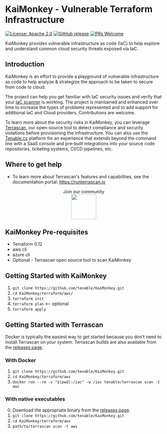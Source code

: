 
# KaiMonkey - Vulnerable Terraform Infrastructure

[![License: Apache 2.0](https://img.shields.io/badge/license-Apache%202-blue)](https://github.com/tenable/KaiMonkey/blob/master/LICENSE)
[![GitHub release](https://img.shields.io/github/release/tenable/KaiMonkey)](https://github.com/tenable/kaimonkey)
[![PRs Welcome](https://img.shields.io/badge/PRs-welcome-brightgreen.svg)](https://github.com/tenable/KaiMonkey/pulls)

KaiMonkey provides vulnerable infrastructure as code (IaC) to help explore and understand common cloud security threats exposed via IaC.

## Introduction

KaiMonkey is an effort to provide a playground of vulnerable infrastructure as code to help analyze & strategize the approach to be taken to secure from code to cloud.

The project can help you get familiar with IaC security issues and verify that your [IaC scanner](https://github.com/tenable/terrascan) is working.  The project is maintained and enhanced over time to increase the types of problems represented and to add support for additional IaC and Cloud providers. Contributions are welcome.

To learn more about the security risks in KaiMonkey, you can leverage [Terrascan](https://github.com/tenable/terrascan), our open-source tool to detect compliance and security violations before provisioning the infrastructure. You can also use the [Tenable.cs](https://www.tenable.com/products/tenable-cs/evaluate) platform for an experience that extends beyond the command line with a SaaS console and pre-built integrations into your source code repositories, ticketing systems, CI/CD pipelines, etc.

## Where to get help

* To learn more about Terrascan's features and capabilities, see the documentation portal: https://runterrascan.io

<p align="center">
    Join our community
<br/>
<a href="https://discord.gg/ScUPMzyG3n">
    <img src="http://fig.io/icons/discord-logo-square.png" width="80px" height="80px" />
</a>
</p>

## KaiMonkey Pre-requisites

* Terraform 0.12
* aws cli
* azure cli
* Optional - Terrascan open source tool to scan KaiMonkey

## Getting Started with KaiMonkey

1. `git clone https://github.com/tenable/KaiMonkey.git`
2. `cd KaiMonkey/terraform/aws/`
3. `terraform init`
4. `terraform plan` &#10229; optional
5. `terraform apply`

## Getting Started with Terrascan

Docker is typically the easiest way to get started because you don't need to install Terrascan on your system.  Terrascan builds are also available from the [releases page](https://github.com/tenable/terrascan/releases).

### With Docker

1. `git clone https://github.com/tenable/KaiMonkey.git`
2. `cd KaiMonkey/terraform/aws`
3. `docker run --rm -v "$(pwd):/iac" -w /iac tenable/terrascan scan -t aws`

### With native executables

0. Download the appropriate binary from the [releases page](https://github.com/tenable/terrascan/releases).
1. `git clone https://github.com/tenable/KaiMonkey.git`
2. `cd KaiMonkey/terraform/aws`
3. `path/to/terrascan scan -t aws`


